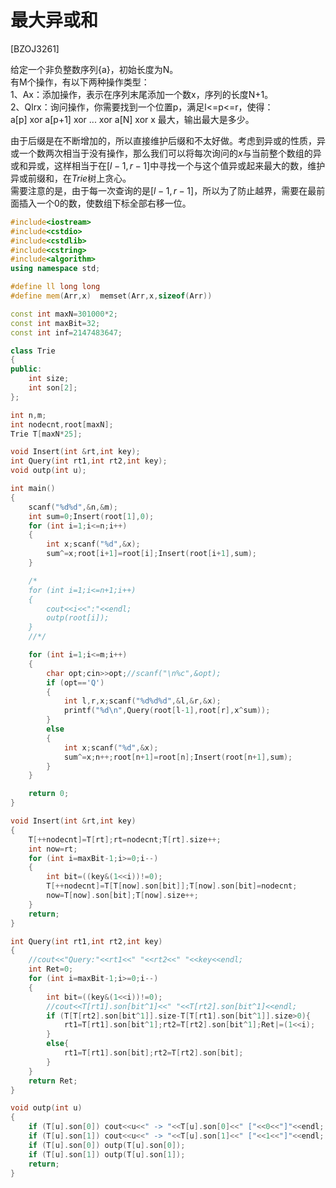 # 最大异或和
[BZOJ3261]

给定一个非负整数序列{a}，初始长度为N。  
有M个操作，有以下两种操作类型：  
1、Ax：添加操作，表示在序列末尾添加一个数x，序列的长度N+1。  
2、Qlrx：询问操作，你需要找到一个位置p，满足l<=p<=r，使得：  
a[p] xor a[p+1] xor ... xor a[N] xor x 最大，输出最大是多少。

由于后缀是在不断增加的，所以直接维护后缀和不太好做。考虑到异或的性质，异或一个数两次相当于没有操作，那么我们可以将每次询问的$x$与当前整个数组的异或和异或，这样相当于在$[l-1,r-1]$中寻找一个与这个值异或起来最大的数，维护异或前缀和，在$Trie$树上贪心。  
需要注意的是，由于每一次查询的是$[l-1,r-1]$，所以为了防止越界，需要在最前面插入一个$0$的数，使数组下标全部右移一位。

```cpp
#include<iostream>
#include<cstdio>
#include<cstdlib>
#include<cstring>
#include<algorithm>
using namespace std;

#define ll long long
#define mem(Arr,x)  memset(Arr,x,sizeof(Arr))

const int maxN=301000*2;
const int maxBit=32;
const int inf=2147483647;

class Trie
{
public:
	int size;
	int son[2];
};

int n,m;
int nodecnt,root[maxN];
Trie T[maxN*25];

void Insert(int &rt,int key);
int Query(int rt1,int rt2,int key);
void outp(int u);

int main()
{
	scanf("%d%d",&n,&m);
	int sum=0;Insert(root[1],0);
	for (int i=1;i<=n;i++)
	{
		int x;scanf("%d",&x);
		sum^=x;root[i+1]=root[i];Insert(root[i+1],sum);
	}

	/*
	for (int i=1;i<=n+1;i++)
	{
		cout<<i<<":"<<endl;
		outp(root[i]);
	}
	//*/

	for (int i=1;i<=m;i++)
	{
		char opt;cin>>opt;//scanf("\n%c",&opt);
		if (opt=='Q')
		{
			int l,r,x;scanf("%d%d%d",&l,&r,&x);
			printf("%d\n",Query(root[l-1],root[r],x^sum));
		}
		else
		{
			int x;scanf("%d",&x);
			sum^=x;n++;root[n+1]=root[n];Insert(root[n+1],sum);
		}
	}

	return 0;
}

void Insert(int &rt,int key)
{
	T[++nodecnt]=T[rt];rt=nodecnt;T[rt].size++;
	int now=rt;
	for (int i=maxBit-1;i>=0;i--)
	{
		int bit=((key&(1<<i))!=0);
		T[++nodecnt]=T[T[now].son[bit]];T[now].son[bit]=nodecnt;
		now=T[now].son[bit];T[now].size++;
	}
	return;
}

int Query(int rt1,int rt2,int key)
{
	//cout<<"Query:"<<rt1<<" "<<rt2<<" "<<key<<endl;
	int Ret=0;
	for (int i=maxBit-1;i>=0;i--)
	{
		int bit=((key&(1<<i))!=0);
		//cout<<T[rt1].son[bit^1]<<" "<<T[rt2].son[bit^1]<<endl;
		if (T[T[rt2].son[bit^1]].size-T[T[rt1].son[bit^1]].size>0){
			rt1=T[rt1].son[bit^1];rt2=T[rt2].son[bit^1];Ret|=(1<<i);
		}
		else{
			rt1=T[rt1].son[bit];rt2=T[rt2].son[bit];
		}
	}
	return Ret;
}

void outp(int u)
{
	if (T[u].son[0]) cout<<u<<" -> "<<T[u].son[0]<<" ["<<0<<"]"<<endl;
	if (T[u].son[1]) cout<<u<<" -> "<<T[u].son[1]<<" ["<<1<<"]"<<endl;
	if (T[u].son[0]) outp(T[u].son[0]);
	if (T[u].son[1]) outp(T[u].son[1]);
	return;
}
```